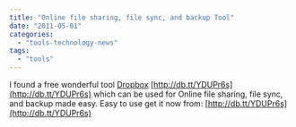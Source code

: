 ```yaml
---
title: "Online file sharing, file sync, and backup Tool"
date: "2011-05-01"
categories: 
  - "tools-technology-news"
tags: 
  - "tools"
---
```


I found a free wonderful tool [Dropbox](http://db.tt/YDUPr6s) [http://db.tt/YDUPr6s](http://db.tt/YDUPr6s) which can be used for Online file sharing, file sync, and backup made easy. Easy to use get it now from: [http://db.tt/YDUPr6s](http://db.tt/YDUPr6s)
